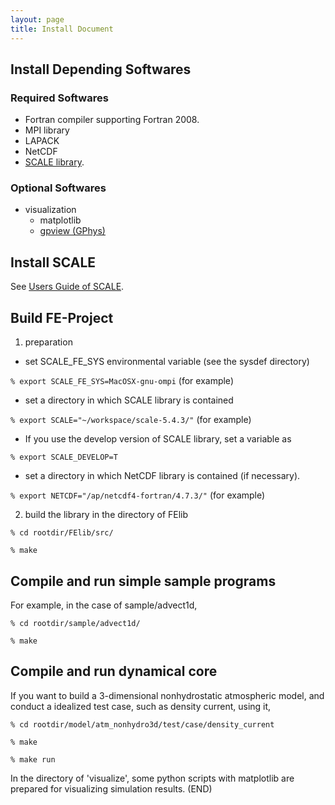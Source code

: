 ```yaml
---
layout: page
title: Install Document
---
```


## Install Depending Softwares

### Required Softwares
* Fortran compiler supporting Fortran 2008. 
* MPI library
* LAPACK
* NetCDF
* [SCALE library](https://scale.riken.jp). 

### Optional Softwares
* visualization
  * matplotlib
  * [gpview (GPhys)](http://ruby.gfd-dennou.org/products/gphys/)

## Install SCALE
See [Users Guide of SCALE](https://scale.riken.jp/documents/index.html#users-guide).

## Build FE-Project
1. preparation
  - set SCALE_FE_SYS environmental variable (see the sysdef directory)

  `% export SCALE_FE_SYS=MacOSX-gnu-ompi`   (for example)

  - set a directory in which SCALE library is contained

  `% export SCALE="~/workspace/scale-5.4.3/"`   (for example)

  - If you use the develop version of SCALE library, set a variable as

  `% export SCALE_DEVELOP=T`

  - set a directory in which NetCDF library is contained (if necessary).

  `% export NETCDF="/ap/netcdf4-fortran/4.7.3/"`   (for example)

2. build the library in the directory of FElib

 `% cd rootdir/FElib/src/`

 `% make`

## Compile and run simple sample programs

 For example, in the case of sample/advect1d, 
 
 `% cd rootdir/sample/advect1d/`

 `% make`

## Compile and run dynamical core

 If you want to build a 3-dimensional nonhydrostatic atmospheric model, 
 and conduct a idealized test case, such as density current, using it, 
 
 `% cd rootdir/model/atm_nonhydro3d/test/case/density_current`

 `% make`

 `% make run`

 In the directory of 'visualize', some python scripts with matplotlib 
 are prepared for visualizing simulation results. 
(END)
